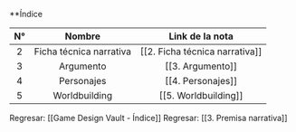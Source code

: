 
**Índice

| N°  |         Nombre          |        Link de la nota         |
| :-: | :---------------------: | :----------------------------: |
|  2  | Ficha técnica narrativa | [[2. Ficha técnica narrativa]] |
|  3  |        Argumento        |        [[3. Argumento]]        |
|  4  |       Personajes        |       [[4. Personajes]]        |
|  5  |      Worldbuilding      |      [[5. Worldbuilding]]      |

Regresar: [[Game Design Vault - Índice]]
Regresar: [[3. Premisa narrativa]]
